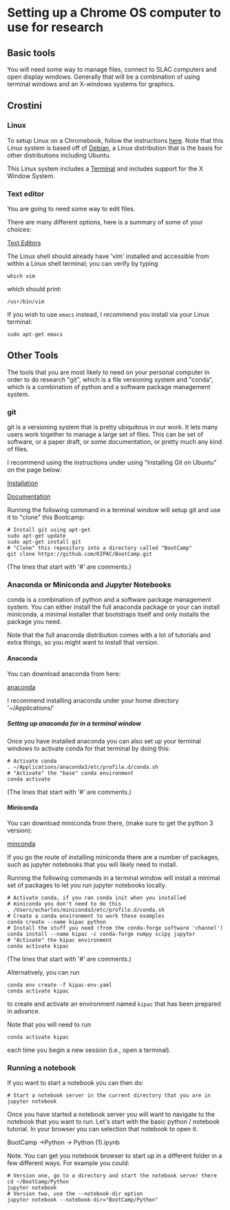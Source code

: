 # Setting up a Chrome OS computer to use for research

## Basic tools

You will need some way to manage files, connect to SLAC computers and
open display windows.  Generally that will be a combination of using
terminal windows and an X-windows systems for graphics.

## Crostini

### Linux

To setup Linux on a Chromebook, follow the instructions [here](https://chromeos.dev/en/linux/setup).
Note that this Linux system is based off of [Debian](https://www.debian.org/), a Linux distribution that is the basis for other distributions including Ubuntu.

This Linux system includes a [Terminal](https://chromeos.dev/en/productivity/terminal) and includes support for the X Window System.

### Text editor

You are going to need some way to edit files.

There are many different options, here is a summary of some of your choices:

[Text Editors](text_editors.md)

The Linux shell should already have 'vim' installed and accessible from within a Linux shell terminal; you can verify by typing

`which vim`

which should print: 

`/usr/bin/vim`

If you wish to use `emacs` instead, I recommend you install via your Linux terminal:

`sudo apt-get emacs`


## Other Tools

The tools that you are most likely to need on your personal computer
in order to do research "git", which is a file versioning system and
"conda", which is a combination of python and a software package management system.

### git

git is a versioning system that is pretty ubiquitous in our
work.  It lets many users work together to manage a large set of
files.  This can be set of software, or a paper draft, or some
documentation, or pretty much any kind of files. 

I recommend using the instructions under using "Installing Git on Ubuntu" on the page below:

[Installation](https://phoenixnap.com/kb/how-to-install-git-on-ubuntu)

[Documentation](https://xkcd.com/1597)

Running the following command in a terminal window will setup git and
use it to "clone" this Bootcamp:

    # Install git using apt-get
    sudo apt-get update
    sudo apt-get install git
    # "Clone" this repository into a directory called "BootCamp"
    git clone https://github.com/KIPAC/BootCamp.git


(The lines that start with '#' are comments.)
   

### Anaconda or Miniconda and Jupyter Notebooks

conda is a combination of python and a software package management
system.   You can either install the full anaconda package or your can
install miniconda, a minimal installer that bootstraps itself and only installs the package you need.

Note that the full anaconda distribution comes with a lot of tutorials
and extra things, so you might want to install that version.


#### Anaconda

You can download anaconda from here:

[anaconda](https://docs.anaconda.com/anaconda/install/linux/)

I recommend installing anaconda under your home directory '~/Applications/'



##### Setting up anaconda for in a terminal window 

Once you have installed anaconda you can also set up your terminal
windows to activate conda for that terminal by doing this:

    # Activate conda
    . ~/Applications/anaconda3/etc/profile.d/conda.sh
    # "Activate" the "base" conda environment
	conda activate

(The lines that start with '#' are comments.)


#### Miniconda

You can download miniconda from there, (make sure to get the python 3 version):

[minconda](https://docs.conda.io/en/latest/miniconda.html)

If you go the route of installing miniconda there are a number of packages, such as jupyter notebooks that you will likely need to install.

Running the following commands in a terminal window will install a minimal set of packages to
let you run jupyter notebooks locally. 

    # Activate conda, if you ran conda init when you installed
    # miniconda you don't need to do this
    . /Users/echarles/miniconda3/etc/profile.d/conda.sh 
    # Create a conda environment to work these examples
    conda create --name kipac python
    # Install the stuff you need (from the conda-forge software 'channel')
    conda install --name kipac -c conda-forge numpy scipy jupyter
    # "Activate" the kipac environment
	conda activate kipac

(The lines that start with '#' are comments.)

Alternatively, you can run

    conda env create -f kipac-env.yaml
	conda activate kipac

to create and activate an environment named `kipac` that has been prepared in advance.

Note that you will need to run

    conda activate kipac

each time you begin a new session (i.e., open a terminal).

### Running a notebook

If you want to start a notebook you can then do:

    # Start a notebook server in the current directory that you are in 
    jupyter notebook 

Once you have started a notebook server you will want to navigate to
the notebook that you want to run.  Let's start with the basic python
/ notebook tutorial.   In your browser you can selection that notebook
to open it.

BootCamp ->Python -> Python (1).ipynb

Note.   You can get you notebook browser to start up in
a different folder in a few different ways.   For example you could:

    # Version one, go to a directory and start the notebook server there
    cd ~/BootCamp/Python
	jupyter notebook
    # Version two, use the --notebook-dir option
    jupyter notebook --notebook-dir="BootCamp/Python"

<!--  LocalWords:  Miniconda Jupyter minconda kipac conda-forge numpy
 -->
<!--  LocalWords:  scipy
 -->
